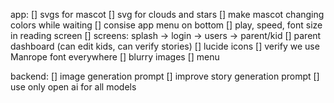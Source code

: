 
app:
[] svgs for mascot
[] svg for clouds and stars
[] make mascot changing colors while waiting
[] consise app menu on bottom
[] play, speed, font size in reading screen
[] screens: splash -> login -> users -> parent/kid 
[] parent dashboard (can edit kids, can verify stories)
[] lucide icons
[] verify we use Manrope font everywhere
[] blurry images 
[] menu

backend:
[] image generation prompt
[] improve story generation prompt
[] use only open ai for all models